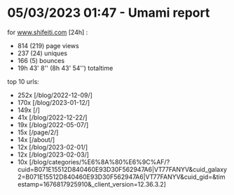 # 05/03/2023 01:47 - Umami report
for www.shifeiti.com [24h] :

 - 814 (219) page views
 - 237 (24) uniques
 - 166 (5) bounces
 - 19h 43' 8'' (8h 43' 54'') totaltime


top 10 urls:
 - 252x [/blog/2022-12-09/]
 - 170x [/blog/2023-01-12/]
 - 149x [/]
 - 41x [/blog/2022-12-22/]
 - 19x [/blog/2022-05-07/]
 - 15x [/page/2/]
 - 14x [/about/]
 - 12x [/blog/2023-02-01/]
 - 12x [/blog/2023-02-03/]
 - 10x [/blog/categories/%E6%8A%80%E6%9C%AF/?cuid=B071E15512D840460E93D30F562947A6|VT77FANYV&cuid_galaxy2=B071E15512D840460E93D30F562947A6|VT77FANYV&cuid_gid=&timestamp=1676817925910&_client_version=12.36.3.2]


